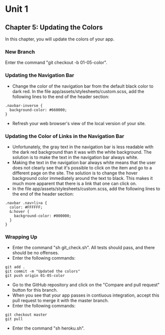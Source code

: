 # Unit 1
## Chapter 5: Updating the Colors

In this chapter, you will update the colors of your app.

### New Branch
Enter the command "git checkout -b 01-05-color".

### Updating the Navigation Bar
* Change the color of the navigation bar from the default black color to dark red.  In the file app/assets/stylesheets/custom.scss, add the following lines to the end of the header section:
```
.navbar-inverse {
  background-color: #660000;
}
```
* Refresh your web browser's view of the local version of your site.

### Updating the Color of Links in the Navigation Bar
* Unfortunately, the gray text in the navigation bar is less readable with the dark red background than it was with the white background.  The solution is to make the text in the navigation bar always white.
* Making the text in the navigation bar always white means that the user does not clearly see that it's possible to click on the item and go to a different page on the site.  The solution is to change the hover background color immediately around the text to black.  This makes it much more apparent that there is a link that one can click on.
* In the file app/assets/stylesheets/custom.scss, add the following lines to the end of the header section:
```
.navbar .nav>li>a {
  color: #FFFFFF;
  &:hover {
    background-color: #000000;
  }
}
```

### Wrapping Up
* Enter the command "sh git_check.sh".  All tests should pass, and there should be no offenses.
* Enter the following commands:
```
git add .
git commit -m "Updated the colors"
git push origin 01-05-color
```
* Go to the GitHub repository and click on the "Compare and pull request" button for this branch.
* When you see that your app passes in contiuous integration, accept this pull request to merge it with the master branch.
* Enter the following commands:
```
git checkout master
git pull
```
* Enter the command "sh heroku.sh".

